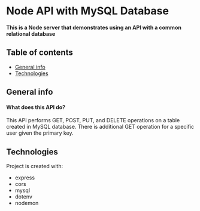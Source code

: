 # Node API with MySQL Database
**This is a Node server that demonstrates using an API with a common relational database**
## Table of contents
* [General info](#general-info)
* [Technologies](#technologies)

## General info
#### What does this API do? 
This API performs GET, POST, PUT, and DELETE operations on a table created in MySQL database. There is additional GET operation for a specific user given the primary key.

## Technologies
Project is created with:
* express
* cors
* mysql
* dotenv
* nodemon
